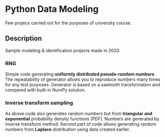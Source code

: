 # Python Data Modeling
Few projecs carried out for the purposes of university course.

## Description
Sample modeling & identification projects made in 2020.

### RNG
Simple code generating <b>uniformly distributed pseudo-random numbers</b>. The repeatability of generator allows you to reproduce numbers many times for any test purposes. Generator is based on a sawtooth transformation and compared with built-in NumPy solution.

### Inverse transform sampling
As above code also generates random numbers but from <b>triangular and exponential</b> probability density functions (PDF). Numbers are generated by inverse transform method. Second part of code allows generating random numbers from <b>Laplace</b> distribution using data created earlier.
